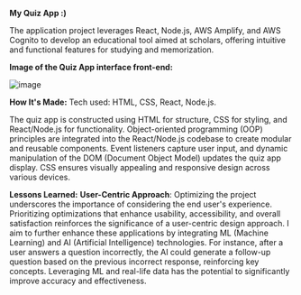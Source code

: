 **My Quiz App :)**

The application project leverages React, Node.js, AWS Amplify, and AWS Cognito to develop an educational tool aimed at scholars, offering intuitive and functional features for studying and memorization.

**Image of the Quiz App interface front-end:** 


![image](https://github.com/BrittanyTAMU/amplify-cognito-quiz-game/assets/150837663/db98083b-7367-46c2-b066-2df88f6252a1)


**How It's Made:**
Tech used: HTML, CSS, React, Node.js.

The quiz app is constructed using HTML for structure, CSS for styling, and React/Node.js for functionality. Object-oriented programming (OOP) principles are integrated into the React/Node.js codebase to create modular and reusable components. Event listeners capture user input, and dynamic manipulation of the DOM (Document Object Model) updates the quiz app display. CSS ensures visually appealing and responsive design across various devices.

**Lessons Learned:**
**User-Centric Approach**: Optimizing the project underscores the importance of considering the end user's experience. Prioritizing optimizations that enhance usability, accessibility, and overall satisfaction reinforces the significance of a user-centric design approach. I aim to further enhance these applications by integrating ML (Machine Learning) and AI (Artificial Intelligence) technologies. For instance, after a user answers a question incorrectly, the AI could generate a follow-up question based on the previous incorrect response, reinforcing key concepts. Leveraging ML and real-life data has the potential to significantly improve accuracy and effectiveness.
